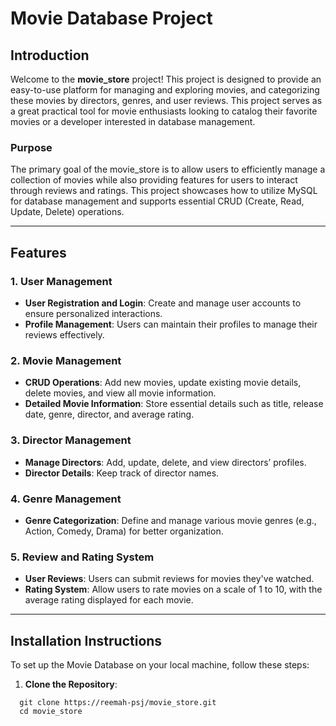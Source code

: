# Movie Database Project

## Introduction

Welcome to the **movie_store** project! This project is designed to provide an easy-to-use platform for managing and exploring movies, and categorizing these movies by directors, genres, and user reviews. 
This project serves as a great practical tool for movie enthusiasts looking to catalog their favorite movies or a developer interested in database management.

### Purpose

The primary goal of the movie_store is to allow users to efficiently manage a collection of movies while also providing features for users to interact through reviews and ratings. 
This project showcases how to utilize MySQL for database management and supports essential CRUD (Create, Read, Update, Delete) operations.

---

## Features

### 1. User Management
- **User Registration and Login**: Create and manage user accounts to ensure personalized interactions.
- **Profile Management**: Users can maintain their profiles to manage their reviews effectively.

### 2. Movie Management
- **CRUD Operations**: Add new movies, update existing movie details, delete movies, and view all movie information.
- **Detailed Movie Information**: Store essential details such as title, release date, genre, director, and average rating.

### 3. Director Management
- **Manage Directors**: Add, update, delete, and view directors’ profiles.
- **Director Details**: Keep track of director names.
  
### 4. Genre Management
- **Genre Categorization**: Define and manage various movie genres (e.g., Action, Comedy, Drama) for better organization.

### 5. Review and Rating System
- **User Reviews**: Users can submit reviews for movies they've watched.
- **Rating System**: Allow users to rate movies on a scale of 1 to 10, with the average rating displayed for each movie.

 ---

## Installation Instructions

To set up the Movie Database on your local machine, follow these steps:

1. **Clone the Repository**:
 ```
   git clone https://reemah-psj/movie_store.git
   cd movie_store
 
